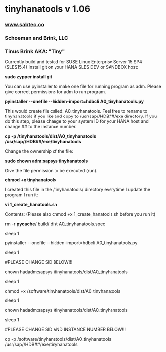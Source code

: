 ﻿# tinyhanatools v 1.06
### www.sabtec.co
### Schoeman and Brink, LLC
### Tinus Brink AKA: "Tiny"

Currently build and tested for SUSE Linux Enterprise Server 15 SP4 (SLES15.4)
Install git on your HANA SLES DEV or SANDBOX host:

**sudo zypper install git**

You can use pyinstaller to make one file for running program as <sid>adm.  Please give correct permissions for <sid>adm to run program.

**pyinstaller --onefile --hidden-import=hdbcli A0_tinyhanatools.py**

This would create file called:  A0_tinyhanatools.  Feel free to rename to tinyhanatools if you like and copy to /usr/sap/<sid>/HDB##/exe directory.
If you do this step, please change <sid> to your system ID for your HANA host and change ## to the instance number.

**cp -p /tinyhanatools/dist/A0_tinyhanatools /usr/sap/<sid>/HDB##/exe/tinyhanatools**

Change the ownership of the file:

**sudo chown <sid>adm:sapsys tinyhanatools**

Give the file permission to be executed (run).

**chmod +x tinyhanatools**

I created this file in the /tinyhanatools/ directory everytime I update the program I run it:

**vi 1_create_hanatools.sh**

Contents: (Please also chmod +x 1_create_hanatools.sh before you run it)

rm -r __pycache__/ build/ dist A0_tinyhanatools.spec

sleep 1

pyinstaller --onefile --hidden-import=hdbcli A0_tinyhanatools.py

sleep 1

#PLEASE CHANGE SID BELOW!!!

chown hadadm:sapsys /tinyhanatools/dist/A0_tinyhanatools

sleep 1

chmod +x /software/tinyhanatools/dist/A0_tinyhanatools

sleep 1

chown hadadm:sapsys /tinyhanatools/dist/A0_tinyhanatools

sleep 1

#PLEASE CHANGE SID AND INSTANCE NUMBER BELOW!!!

cp -p /software/tinyhanatools/dist/A0_tinyhanatools /usr/sap/<sid>/HDB##/exe/tinyhanatools
